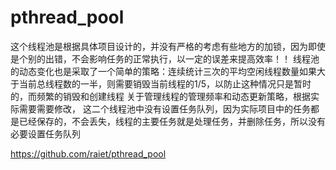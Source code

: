 pthread_pool
============

这个线程池是根据具体项目设计的，并没有严格的考虑有些地方的加锁，因为即使是个别的出错，不会影响任务的正常执行，以一定的误差来提高效率！！
 线程池的动态变化也是采取了一个简单的策略：连续统计三次的平均空闲线程数量如果大于当前总线程数的一半，则需要销毁当前线程的1/5，以防止这种情况只是暂时的，而频繁的销毁和创建线程
 关于管理线程的管理频率和动态更新策略，根据实际需要需要修改，
 这二个线程池中没有设置任务队列，因为实际项目中的任务都是已经保存的，不会丢失，线程的主要任务就是处理任务，并删除任务，所以没有必要设置任务队列

https://github.com/raiet/pthread_pool
